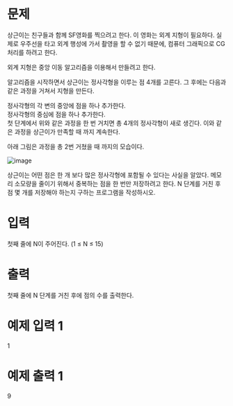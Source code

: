 # 문제
상근이는 친구들과 함께 SF영화를 찍으려고 한다. 이 영화는 외계 지형이 필요하다. 실제로 우주선을 타고 외계 행성에 가서 촬영을 할 수 없기 때문에, 컴퓨터 그래픽으로 CG처리를 하려고 한다.

외계 지형은 중앙 이동 알고리즘을 이용해서 만들려고 한다.

알고리즘을 시작하면서 상근이는 정사각형을 이루는 점 4개를 고른다. 그 후에는 다음과 같은 과정을 거쳐서 지형을 만든다.

정사각형의 각 변의 중앙에 점을 하나 추가한다.  
정사각형의 중심에 점을 하나 추가한다.  
첫 단계에서 위와 같은 과정을 한 번 거치면 총 4개의 정사각형이 새로 생긴다. 이와 같은 과정을 상근이가 만족할 때 까지 계속한다.  

아래 그림은 과정을 총 2번 거쳤을 때 까지의 모습이다.

![image](https://user-images.githubusercontent.com/45219806/104190321-47504000-545f-11eb-8edd-bbbe71da9113.png)

상근이는 어떤 점은 한 개 보다 많은 정사각형에 포함될 수 있다는 사실을 알았다. 메모리 소모량을 줄이기 위해서 중복하는 점을 한 번만 저장하려고 한다. N 단계를 거친 후 점 몇 개를 저장해야 하는지 구하는 프로그램을 작성하시오.

# 입력
첫째 줄에 N이 주어진다. (1 ≤ N ≤ 15)

# 출력
첫째 줄에 N 단계를 거친 후에 점의 수를 출력한다.

# 예제 입력 1 
1
# 예제 출력 1 
9
